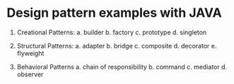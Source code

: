 # Design pattern examples with JAVA

1. Creational Patterns:
	a. builder
	b. factory
	c. prototype
	d. singleton

2. Structural Patterns:
	a. adapter
	b. bridge
	c. composite
	d. decorator
	e. flyweight

3. Behavioral Patterns
	a. chain of responsibility
	b. command
	c. mediator
	d. observer